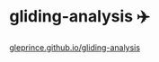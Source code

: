 # gliding-analysis  :airplane:

[gleprince.github.io/gliding-analysis](https://gleprince.github.io/gliding-analysis/src/)
